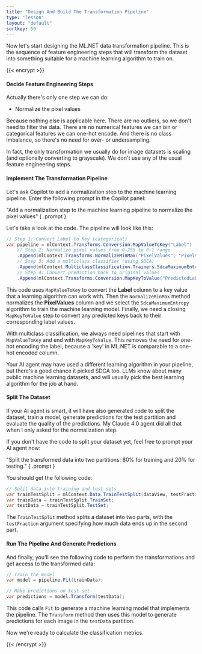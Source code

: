 ```yaml
---
title: "Design And Build The Transformation Pipeline"
type: "lesson"
layout: "default"
sortkey: 50
---
```


Now let's start designing the ML.NET data transformation pipeline. This is the sequence of feature engineering steps that will transform the dataset into something suitable for a machine learning algorithm to train on.

{{< encrypt >}}

#### Decide Feature Engineering Steps

Actually there's only one step we can do:

- Normalize the pixel values

Because nothing else is applicable here. There are no outliers, so we don't need to filter the data. There are no numerical features we can bin or categorical features we can one-hot encode. And there is no class imbalance, so there's no need for over- or undersampling. 

In fact, the only transformation we usually do for image datasets is scaling (and optionally converting to grayscale). We don't use any of the usual feature engineering steps. 

#### Implement The Transformation Pipeline

Let's ask Copilot to add a normalization step to the machine learning pipeline. Enter the following prompt in the Copilot panel:

"Add a normalization step to the machine learning pipeline to normalize the pixel values"
{ .prompt }

Let's take a look at the code. The pipeline will look like this:

```csharp
// Step 1: Convert Label to Key (categorical)
var pipeline = mlContext.Transforms.Conversion.MapValueToKey("Label")
    // Step 2: Normalize pixel values from 0-255 to 0-1 range
    .Append(mlContext.Transforms.NormalizeMinMax("PixelValues", "PixelValues"))
    // Step 3: Add a multiclass classifier (using SDCA)
    .Append(mlContext.MulticlassClassification.Trainers.SdcaMaximumEntropy("Label", "PixelValues"))
    // Step 4: Convert prediction back to original values
    .Append(mlContext.Transforms.Conversion.MapKeyToValue("PredictedLabel"));
```

This code uses `MapValueToKey` to convert the **Label** column to a key value that a learning algorithm can work with. Then the `NormalizeMinMax` method normalizes the **PixelValues** column and we select the `SdcaMaximumEntropy` algorithm to train the machine learning model. Finally, we need a closing `MapKeyToValue` step to convert any predicted keys back to their corresponding label values.

With multiclass classification, we always need pipelines that start with `MapValueToKey` and end with `MapKeyToValue`. This removes the need for one-hot encoding the label, because a 'key' in ML.NET is comparable to a one-hot encoded column.

Your AI agent may have used a different learning algorithm in your pipeline, but there's a good chance it picked SDCA too. LLMs know about many public machine learning datasets, and will usually pick the best learning algorithm for the job at hand. 

#### Split The Dataset

If your AI agent is smart, it will have also generated code to split the dataset, train a model, generate predictions for the test partition and evaluate the quality of the predictions. My Claude 4.0 agent did all that when I only asked for the normalization step. 

If you don't have the code to split your dataset yet, feel free to prompt your AI agent now: 

"Split the transformed data into two partitions: 80% for training and 20% for testing."
{ .prompt }

You should get the following code:

```csharp
// Split data into training and test sets
var trainTestSplit = mlContext.Data.TrainTestSplit(dataView, testFraction: 0.2);
var trainData = trainTestSplit.TrainSet;
var testData = trainTestSplit.TestSet;
```

The `TrainTestSplit` method splits a dataset into two parts, with the `testFraction` argument specifying how much data ends up in the second part.

#### Run The Pipeline And Generate Predictions

And finally, you'll see the following code to perform the transformations and get access to the transformed data:

```csharp
// Train the model
var model = pipeline.Fit(trainData);

// Make predictions on test set
var predictions = model.Transform(testData);
```

This code calls `Fit` to generate a machine learning model that implements the pipeline. The `Transform` method then uses this model to generate predictions for each image in the `testData` partition. 

Now we're ready to calculate the classification metrics. 

{{< /encrypt >}}
